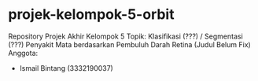 # projek-kelompok-5-orbit
Repository Projek Akhir Kelompok 5
Topik: Klasifikasi (???) / Segmentasi (???) Penyakit Mata berdasarkan Pembuluh Darah Retina (Judul Belum Fix)
Anggota: 
- Ismail Bintang (3332190037)
